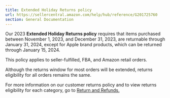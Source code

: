 ```yaml
---
title: Extended Holiday Returns policy
url: https://sellercentral.amazon.com/help/hub/reference/G201725760
section: General Documentation
---
```


Our 2023 **Extended Holiday Returns policy** requires that items purchased
between November 1, 2023, and December 31, 2023, are returnable through
January 31, 2024, except for Apple brand products, which can be returned
through January 15, 2024.

This policy applies to seller-fulfilled, FBA, and Amazon retail orders.

Although the returns window for most orders will be extended, returns
eligibility for all orders remains the same.

For more information on our customer returns policy and to view returns
eligibility for each category, go to [Return and
Refunds.](https://www.amazon.com/gp/help/customer/display.html/?nodeId=GKM69DUUYKQWKWX7)

